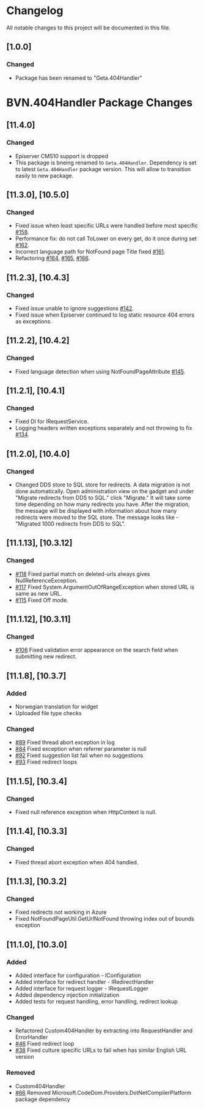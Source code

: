 # Changelog

All notable changes to this project will be documented in this file.

## [1.0.0]

### Changed
- Package has been renamed to "Geta.404Handler"

# BVN.404Handler Package Changes

## [11.4.0]

### Changed

- Episerver CMS10 support is dropped
- This package is bneing renamed to `Geta.404Handler`. Dependency is set to latest `Geta.404Handler` package version. This will allow to transition easily to new package.


## [11.3.0], [10.5.0]

### Changed

- Fixed issue when least specific URLs were handled before most specific [#158](https://github.com/Geta/404handler/issues/158).
- Performance fix: do not call ToLower on every get, do it once during set [#162](https://github.com/Geta/404handler/issues/162).
- Incorrect language path for NotFound page Title fixed [#161](https://github.com/Geta/404handler/issues/161).
- Refactoring [#164](https://github.com/Geta/404handler/issues/164), [#165](https://github.com/Geta/404handler/issues/165), [#166](https://github.com/Geta/404handler/issues/166).

## [11.2.3], [10.4.3]

### Changed
- Fixed issue unable to ignore suggestions [#142](https://github.com/Geta/404handler/issues/142).
- Fixed issue when Episerver continued to log static resource 404 errors as exceptions.

## [11.2.2], [10.4.2]

### Changed
- Fixed language detection when using NotFoundPageAttribute [#145](https://github.com/Geta/404handler/issues/145).

## [11.2.1], [10.4.1]

### Changed
- Fixed DI for IRequestService.
- Logging headers written exceptions separately and not throwing to fix [#134](https://github.com/Geta/404handler/issues/134).

## [11.2.0], [10.4.0]

### Changed
- Changed DDS store to SQL store for redirects. A data migration is not done automatically. Open administration view on the gadget and under "Migrate redirects from DDS to SQL." click "Migrate." It will take some time depending on how many redirects you have. After the migration, the message will be displayed with information about how many redirects were moved to the SQL store. The message looks like - "Migrated 1000 redirects from DDS to SQL".

## [11.1.13], [10.3.12]

### Changed
- [#118](https://github.com/Geta/404handler/issues/118) Fixed partial match on deleted-urls always gives NullReferenceException.
- [#117](https://github.com/Geta/404handler/issues/117) Fixed System.ArgumentOutOfRangeException when stored URL is same as new URL.
- [#115](https://github.com/Geta/404handler/issues/115) Fixed Off mode.

## [11.1.12], [10.3.11]

### Changed
- [#106](https://github.com/Geta/404handler/issues/106) Fixed validation error appearance on the search field when submitting new redirect.

## [11.1.8], [10.3.7]

### Added
- Norwegian translation for widget
- Uploaded file type checks

### Changed
- [#89](https://github.com/Geta/404handler/issues/89) Fixed thread abort exception in log
- [#84](https://github.com/Geta/404handler/issues/84) Fixed exception when referrer parameter is null
- [#92](https://github.com/Geta/404handler/issues/92) Fixed suggestion list fail when no suggestions
- [#93](https://github.com/Geta/404handler/issues/93) Fixed redirect loops

## [11.1.5], [10.3.4]

### Changed
- Fixed null reference exception when HttpContext is null.

## [11.1.4], [10.3.3]

### Changed
- Fixed thread abort exception when 404 handled.

## [11.1.3], [10.3.2]

### Changed
- Fixed redirects not working in Azure
- Fixed NotFoundPageUtil.GetUrlNotFound throwing index out of bounds exception

## [11.1.0], [10.3.0]

### Added
- Added interface for configuration - IConfiguration
- Added interface for redirect handler - IRedirectHandler
- Added interface for request logger - IRequestLogger
- Added dependency injection initialization
- Added tests for request handling, error handling, redirect lookup

### Changed
- Refactored Custom404Handler by extracting into RequestHandler and ErrorHandler
- [#46](https://github.com/Geta/404handler/issues/46) Fixed redirect loop
- [#38](https://github.com/Geta/404handler/issues/38) Fixed culture specific URLs to fail when has similar English URL version

### Removed
- Custom404Handler
- [#66](https://github.com/Geta/404handler/issues/66) Removed Microsoft.CodeDom.Providers.DotNetCompilerPlatform package dependency
